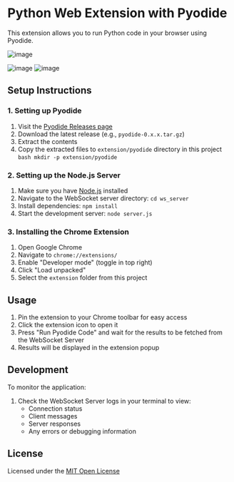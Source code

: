 # Python Web Extension with Pyodide

This extension allows you to run Python code in your browser using Pyodide.

![image](https://github.com/user-attachments/assets/7fbe7fe9-a358-4a9e-a6a6-8bc6446880c7)

 ![image](https://github.com/user-attachments/assets/4d781cae-2d74-47a3-a285-467e369c51ca)  ![image](https://github.com/user-attachments/assets/37e1001e-b3d0-414e-82c9-6d02b994b6ee)




## Setup Instructions

### 1. Setting up Pyodide

1. Visit the [Pyodide Releases page](https://github.com/pyodide/pyodide/releases)
2. Download the latest release (e.g., `pyodide-0.x.x.tar.gz`)
3. Extract the contents
4. Copy the extracted files to `extension/pyodide` directory in this project   ```bash
   mkdir -p extension/pyodide ```

### 2. Setting up the Node.js Server

1. Make sure you have [Node.js](https://nodejs.org/) installed
2. Navigate to the WebSocket server directory:   ```
   cd ws_server   ```
3. Install dependencies:   ```
   npm install   ```
4. Start the development server:   ```
   node server.js   ```

### 3. Installing the Chrome Extension

1. Open Google Chrome
2. Navigate to `chrome://extensions/`
3. Enable "Developer mode" (toggle in top right)
4. Click "Load unpacked"
5. Select the `extension` folder from this project

## Usage

1. Pin the extension to your Chrome toolbar for easy access
2. Click the extension icon to open it
3. Press "Run Pyodide Code" and wait for the results to be fetched from the WebSocket Server
4. Results will be displayed in the extension popup

## Development

To monitor the application:
1. Check the WebSocket Server logs in your terminal to view:
   - Connection status
   - Client messages
   - Server responses
   - Any errors or debugging information

## License

Licensed under the [MIT Open License](https://opensource.org/licenses/MIT)
